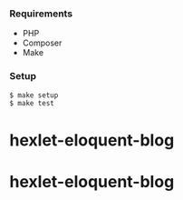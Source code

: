 ### Requirements

* PHP
* Composer
* Make

### Setup

```sh
$ make setup
$ make test
```
# hexlet-eloquent-blog
# hexlet-eloquent-blog

